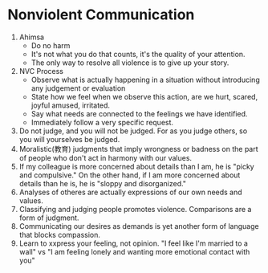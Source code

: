 # Nonviolent Communication

1. Ahimsa
    - Do no harm
    - It's not what you do that counts, it's the quality of your attention.
    - The only way to resolve all violence is to give up your story.
2. NVC Process
    - Observe what is actually happening in a situation without introducing any judgement or evaluation
    - State how we feel when we observe this action, are we hurt, scared, joyful amused, irritated.
    - Say what needs are connected to the feelings we have identified. 
    - Immediately follow a very specific request. 
3. Do not judge, and you will not be judged. For as you judge others, so you will yourselves be judged.
4. Moralistic(教育) judgments that imply wrongness or badness on the part of people who don't act in harmony with our values. 
5. If my colleague is more concerned about details than I am, he is "picky and compulsive." On the other hand, if I am more concerned about details than he is, he is "sloppy and disorganized."
6. Analyses of otheres are actually expressions of our own needs and values. 
7. Classifying and judging people promotes violence. Comparisons are a form of judgment. 
8. Communicating our desires as demands is yet another form of language that blocks compassion. 
9. Learn to xxpress your feeling, not opinion. "I feel like I'm married to a wall" vs "I am feeling lonely and wanting more emotional contact with you"
